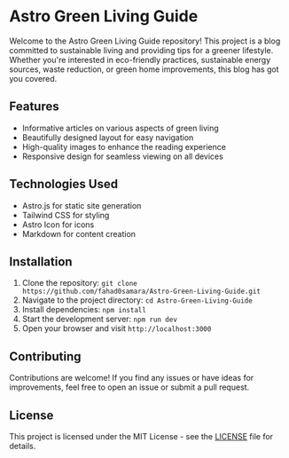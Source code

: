 

# Astro Green Living Guide

Welcome to the Astro Green Living Guide repository! This project is a blog committed to sustainable living and providing tips for a greener lifestyle. Whether you're interested in eco-friendly practices, sustainable energy sources, waste reduction, or green home improvements, this blog has got you covered.

## Features

- Informative articles on various aspects of green living
- Beautifully designed layout for easy navigation
- High-quality images to enhance the reading experience
- Responsive design for seamless viewing on all devices

## Technologies Used

- Astro.js for static site generation
- Tailwind CSS for styling
- Astro Icon for icons
- Markdown for content creation

## Installation

1. Clone the repository: `git clone https://github.com/fahad0samara/Astro-Green-Living-Guide.git`
2. Navigate to the project directory: `cd Astro-Green-Living-Guide`
3. Install dependencies: `npm install`
4. Start the development server: `npm run dev`
5. Open your browser and visit `http://localhost:3000`

## Contributing

Contributions are welcome! If you find any issues or have ideas for improvements, feel free to open an issue or submit a pull request.

## License

This project is licensed under the MIT License - see the [LICENSE](LICENSE) file for details.



